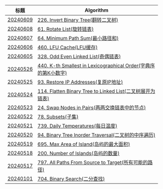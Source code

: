 | 标题 | Algorithm |
| - | - |
| [20240609](./202406/20240609.md) |[226. Invert Binary Tree(翻转二叉树)](https://leetcode.com/problems/invert-binary-tree/)|
| [20240608](./202406/20240608.md) |[61. Rotate List(旋转链表)](https://leetcode.com/problems/rotate-list/)|
| [20240607](./202406/20240607.md) |[64. Minimum Path Sum(最小路径和)](https://leetcode.com/problems/minimum-path-sum/description/)|
| [20240606](./202406/20240606.md) |[460. LFU Cache(LFU缓存)](https://leetcode.com/problems/lfu-cache/)|
| [20240605](./202406/20240605.md) |[328. Odd Even Linked List(奇偶链表)](https://leetcode.com/problems/odd-even-linked-list/)|
| [20240526](./202405/20240526.md) |[440. K-th Smallest in Lexicographical Order(字典序的第K小数字)](https://leetcode.com/problems/k-th-smallest-in-lexicographical-order/description/)|
| [20240525](./202405/20240525.md) |[93. Restore IP Addresses(复原IP地址)](https://leetcode.com/problems/restore-ip-addresses/)|
| [20240524](./202405/20240524.md) |[114. Flatten Binary Tree to Linked List(二叉树展开为链表)](https://leetcode.com/problems/flatten-binary-tree-to-linked-list)|
| [20240523](./202405/20240523.md) |[24. Swap Nodes in Pairs(两两交换链表中的节点)](https://leetcode.com/problems/swap-nodes-in-pairs/)|
| [20240522](./202405/20240522.md) |[78. Subsets(子集)](https://leetcode.com/problems/subsets/)|
| [20240521](./202405/20240521.md) |[739. Daily Temperatures(每日温度)](https://leetcode.com/problems/daily-temperatures/)|
| [20240520](./202405/20240520.md) |[94. Binary Tree Inorder Traversal(二叉树的中序遍历)](https://leetcode.com/problems/binary-tree-inorder-traversal/)|
| [20240519](./202405/20240519.md) |[695. Max Area of Island(岛屿的最大面积)](https://leetcode.com/problems/max-area-of-island/)|
| [20240518](./202405/20240518.md) |[200. Number of Islands(岛屿的数量)](https://leetcode.com/problems/number-of-islands/)|
| [20240517](./202405/20240517.md) |[797. All Paths From Source to Target(所有可能的路径)](https://leetcode.com/problems/all-paths-from-source-to-target/)|
| [20240101](./202405/20240101.md) |[704. Binary Search(二分查找)](https://leetcode.com/problems/binary-search/)|
